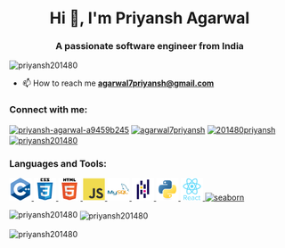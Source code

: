 <h1 align="center">Hi 👋, I'm Priyansh Agarwal</h1>
<h3 align="center">A passionate software engineer from India</h3>

<p align="left"> <img src="https://komarev.com/ghpvc/?username=priyansh201480&label=Profile%20views&color=0e75b6&style=flat" alt="priyansh201480" /> </p>

- 📫 How to reach me **agarwal7priyansh@gmail.com**

<h3 align="left">Connect with me:</h3>
<p align="left">
<a href="https://linkedin.com/in/priyansh-agarwal-a9459b245" target="blank"><img align="center" src="https://raw.githubusercontent.com/rahuldkjain/github-profile-readme-generator/master/src/images/icons/Social/linked-in-alt.svg" alt="priyansh-agarwal-a9459b245" height="30" width="40" /></a>
<a href="https://instagram.com/agarwal7priyansh" target="blank"><img align="center" src="https://raw.githubusercontent.com/rahuldkjain/github-profile-readme-generator/master/src/images/icons/Social/instagram.svg" alt="agarwal7priyansh" height="30" width="40" /></a>
<a href="https://www.hackerrank.com/201480priyansh" target="blank"><img align="center" src="https://raw.githubusercontent.com/rahuldkjain/github-profile-readme-generator/master/src/images/icons/Social/hackerrank.svg" alt="201480priyansh" height="30" width="40" /></a>
<a href="https://www.leetcode.com/priyansh201480" target="blank"><img align="center" src="https://raw.githubusercontent.com/rahuldkjain/github-profile-readme-generator/master/src/images/icons/Social/leet-code.svg" alt="priyansh201480" height="30" width="40" /></a>
</p>

<h3 align="left">Languages and Tools:</h3>
<p align="left"> <a href="https://www.w3schools.com/cpp/" target="_blank" rel="noreferrer"> <img src="https://raw.githubusercontent.com/devicons/devicon/master/icons/cplusplus/cplusplus-original.svg" alt="cplusplus" width="40" height="40"/> </a> <a href="https://www.w3schools.com/css/" target="_blank" rel="noreferrer"> <img src="https://raw.githubusercontent.com/devicons/devicon/master/icons/css3/css3-original-wordmark.svg" alt="css3" width="40" height="40"/> </a> <a href="https://www.w3.org/html/" target="_blank" rel="noreferrer"> <img src="https://raw.githubusercontent.com/devicons/devicon/master/icons/html5/html5-original-wordmark.svg" alt="html5" width="40" height="40"/> </a> <a href="https://developer.mozilla.org/en-US/docs/Web/JavaScript" target="_blank" rel="noreferrer"> <img src="https://raw.githubusercontent.com/devicons/devicon/master/icons/javascript/javascript-original.svg" alt="javascript" width="40" height="40"/> </a> <a href="https://www.mysql.com/" target="_blank" rel="noreferrer"> <img src="https://raw.githubusercontent.com/devicons/devicon/master/icons/mysql/mysql-original-wordmark.svg" alt="mysql" width="40" height="40"/> </a> <a href="https://pandas.pydata.org/" target="_blank" rel="noreferrer"> <img src="https://raw.githubusercontent.com/devicons/devicon/2ae2a900d2f041da66e950e4d48052658d850630/icons/pandas/pandas-original.svg" alt="pandas" width="40" height="40"/> </a> <a href="https://www.python.org" target="_blank" rel="noreferrer"> <img src="https://raw.githubusercontent.com/devicons/devicon/master/icons/python/python-original.svg" alt="python" width="40" height="40"/> </a> <a href="https://reactjs.org/" target="_blank" rel="noreferrer"> <img src="https://raw.githubusercontent.com/devicons/devicon/master/icons/react/react-original-wordmark.svg" alt="react" width="40" height="40"/> </a> <a href="https://seaborn.pydata.org/" target="_blank" rel="noreferrer"> <img src="https://seaborn.pydata.org/_images/logo-mark-lightbg.svg" alt="seaborn" width="40" height="40"/> </a> </p>

<p><img align="left" src="https://github-readme-stats.vercel.app/api/top-langs?username=priyansh201480&show_icons=true&locale=en&layout=compact" alt="priyansh201480" /></p>

<p>&nbsp;<img align="center" src="https://github-readme-stats.vercel.app/api?username=priyansh201480&show_icons=true&locale=en" alt="priyansh201480" /></p>

<p><img align="center" src="https://github-readme-streak-stats.herokuapp.com/?user=priyansh201480&" alt="priyansh201480" /></p>
